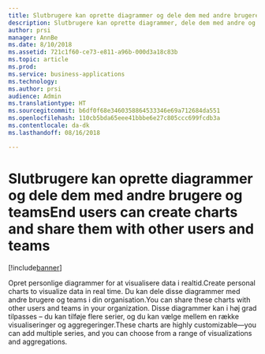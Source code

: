 ```yaml
---
title: Slutbrugere kan oprette diagrammer og dele dem med andre brugere og teams
description: Slutbrugere kan oprette diagrammer, dele dem med andre og oprette visuals
author: prsi
manager: AnnBe
ms.date: 8/10/2018
ms.assetid: 721c1f60-ce73-e811-a96b-000d3a18c83b
ms.topic: article
ms.prod: 
ms.service: business-applications
ms.technology: 
ms.author: prsi
audience: Admin
ms.translationtype: HT
ms.sourcegitcommit: b6df0f68e3460358864533346e69a712684da551
ms.openlocfilehash: 110cb5bda65eee41bbbe6e27c805ccc699fcdb3a
ms.contentlocale: da-dk
ms.lasthandoff: 08/16/2018

---
```

# <a name="end-users-can-create-charts-and-share-them-with-other-users-and-teams"></a><span data-ttu-id="9160b-103">Slutbrugere kan oprette diagrammer og dele dem med andre brugere og teams</span><span class="sxs-lookup"><span data-stu-id="9160b-103">End users can create charts and share them with other users and teams</span></span>


[!include[banner](../../includes/banner.md)]

<span data-ttu-id="9160b-104">Opret personlige diagrammer for at visualisere data i realtid.</span><span class="sxs-lookup"><span data-stu-id="9160b-104">Create personal charts to visualize data in real time.</span></span> <span data-ttu-id="9160b-105">Du kan dele disse diagrammer med andre brugere og teams i din organisation.</span><span class="sxs-lookup"><span data-stu-id="9160b-105">You can share these charts with other users and teams in your organization.</span></span> <span data-ttu-id="9160b-106">Disse diagrammer kan i høj grad tilpasses – du kan tilføje flere serier, og du kan vælge mellem en række visualiseringer og aggregeringer.</span><span class="sxs-lookup"><span data-stu-id="9160b-106">These charts are highly customizable—you can add multiple series, and you can choose from a range of visualizations and aggregations.</span></span>

